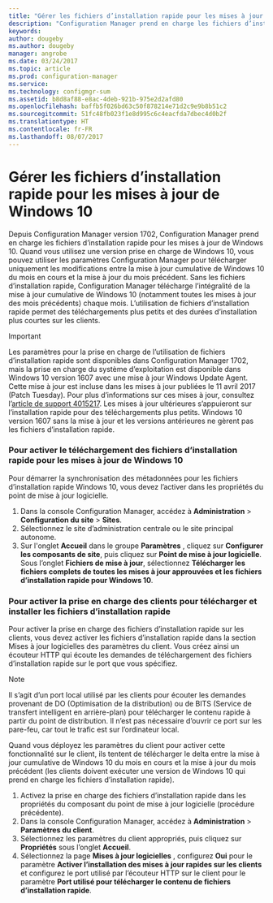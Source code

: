 ```yaml
---
title: "Gérer les fichiers d’installation rapide pour les mises à jour de Windows 10 | Microsoft Docs"
description: "Configuration Manager prend en charge les fichiers d’installation rapide pour Windows 10, permettant des téléchargements plus petits et des durées d’installation plus courtes sur les clients."
keywords: 
author: dougeby
ms.author: dougeby
manager: angrobe
ms.date: 03/24/2017
ms.topic: article
ms.prod: configuration-manager
ms.service: 
ms.technology: configmgr-sum
ms.assetid: b8d8af88-e8ac-4deb-921b-975e2d2afd80
ms.openlocfilehash: baffb5f026bd63c50f878214e71d2c9e9b8b51c2
ms.sourcegitcommit: 51fc48fb023f1e8d995c6c4eacfda7dbec4d0b2f
ms.translationtype: HT
ms.contentlocale: fr-FR
ms.lasthandoff: 08/07/2017
---
```

# <a name="manage-express-installation-files-for-windows-10-updates"></a>Gérer les fichiers d’installation rapide pour les mises à jour de Windows 10
Depuis Configuration Manager version 1702, Configuration Manager prend en charge les fichiers d’installation rapide pour les mises à jour de Windows 10. Quand vous utilisez une version prise en charge de Windows 10, vous pouvez utiliser les paramètres Configuration Manager pour télécharger uniquement les modifications entre la mise à jour cumulative de Windows 10 du mois en cours et la mise à jour du mois précédent. Sans les fichiers d’installation rapide, Configuration Manager télécharge l’intégralité de la mise à jour cumulative de Windows 10 (notamment toutes les mises à jour des mois précédents) chaque mois. L’utilisation de fichiers d’installation rapide permet des téléchargements plus petits et des durées d’installation plus courtes sur les clients.

> [!IMPORTANT]
> Les paramètres pour la prise en charge de l’utilisation de fichiers d’installation rapide sont disponibles dans Configuration Manager 1702, mais la prise en charge du système d’exploitation est disponible dans Windows 10 version 1607 avec une mise à jour Windows Update Agent. Cette mise à jour est incluse dans les mises à jour publiées le 11 avril 2017 (Patch Tuesday). Pour plus d’informations sur ces mises à jour, consultez l’[article de support 4015217](http://support.microsoft.com/kb/4015217). Les mises à jour ultérieures s’appuieront sur l’installation rapide pour des téléchargements plus petits. Windows 10 version 1607 sans la mise à jour et les versions antérieures ne gèrent pas les fichiers d’installation rapide.


### <a name="to-enable-the-download-of-express-installation-files-for-windows-10-updates"></a>Pour activer le téléchargement des fichiers d’installation rapide pour les mises à jour de Windows 10
Pour démarrer la synchronisation des métadonnées pour les fichiers d’installation rapide Windows 10, vous devez l’activer dans les propriétés du point de mise à jour logicielle.
1.  Dans la console Configuration Manager, accédez à **Administration** > **Configuration du site** > **Sites**.
2.  Sélectionnez le site d’administration centrale ou le site principal autonome.
3.  Sur l'onglet **Accueil** dans le groupe **Paramètres** , cliquez sur **Configurer les composants de site**, puis cliquez sur **Point de mise à jour logicielle**. Sous l’onglet **Fichiers de mise à jour**, sélectionnez **Télécharger les fichiers complets de toutes les mises à jour approuvées et les fichiers d’installation rapide pour Windows 10**.

### <a name="to-enable-support-for-clients-to-download-and-install-express-installation-files"></a>Pour activer la prise en charge des clients pour télécharger et installer les fichiers d’installation rapide
Pour activer la prise en charge des fichiers d’installation rapide sur les clients, vous devez activer les fichiers d’installation rapide dans la section Mises à jour logicielles des paramètres du client. Vous créez ainsi un écouteur HTTP qui écoute les demandes de téléchargement des fichiers d’installation rapide sur le port que vous spécifiez.

> [!NOTE]    
> Il s’agit d’un port local utilisé par les clients pour écouter les demandes provenant de DO (Optimisation de la distribution) ou de BITS (Service de transfert intelligent en arrière-plan) pour télécharger le contenu rapide à partir du point de distribution. Il n’est pas nécessaire d’ouvrir ce port sur les pare-feu, car tout le trafic est sur l’ordinateur local.

Quand vous déployez les paramètres du client pour activer cette fonctionnalité sur le client, ils tentent de télécharger le delta entre la mise à jour cumulative de Windows 10 du mois en cours et la mise à jour du mois précédent (les clients doivent exécuter une version de Windows 10 qui prend en charge les fichiers d’installation rapide).
1.  Activez la prise en charge des fichiers d’installation rapide dans les propriétés du composant du point de mise à jour logicielle (procédure précédente).
2.  Dans la console Configuration Manager, accédez à **Administration** > **Paramètres du client**.
3.  Sélectionnez les paramètres du client appropriés, puis cliquez sur **Propriétés** sous l’onglet **Accueil**.
4.  Sélectionnez la page **Mises à jour logicielles** , configurez **Oui** pour le paramètre **Activer l’installation des mises à jour rapides sur les clients** et configurez le port utilisé par l’écouteur HTTP sur le client pour le paramètre **Port utilisé pour télécharger le contenu de fichiers d’installation rapide**.
